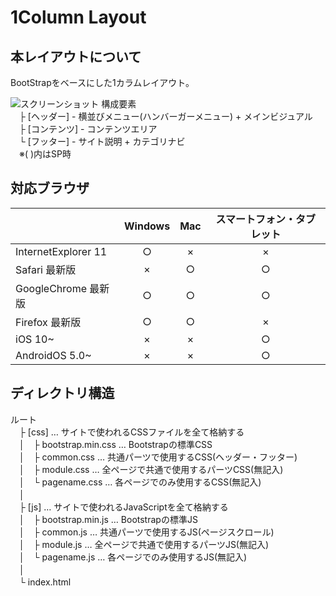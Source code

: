 # 1Column Layout


## 本レイアウトについて  
BootStrapをベースにした1カラムレイアウト。  

![スクリーンショット](http://aquanation.heteml.jp/demo/layout/1column.png "1カラムレイアウト")
 構成要素  
　├ [ヘッダー] - 横並びメニュー(ハンバーガーメニュー) + メインビジュアル  
　├ [コンテンツ] - コンテンツエリア  
　└ [フッター] - サイト説明 + カテゴリナビ  
　※( )内はSP時  



## 対応ブラウザ  
|| **Windows** | **Mac** | **スマートフォン・タブレット** |  
|:----- |:-----:|:-----:|:-----:|  
|InternetExplorer 11|○|×|×|  
|Safari 最新版|×|○|○|  
|GoogleChrome 最新版|○|○|○|  
|Firefox 最新版|○|○|×|  
|iOS 10~|×|×|○|  
|AndroidOS 5.0~|×|×|○|    
 
 
 
## ディレクトリ構造  
 ルート  
　├ [css] … サイトで使われるCSSファイルを全て格納する  
　│　├ bootstrap.min.css … Bootstrapの標準CSS  
　│　├ common.css … 共通パーツで使用するCSS(ヘッダー・フッター)  
　│　├ module.css … 全ページで共通で使用するパーツCSS(無記入)   
　│　└ pagename.css …  各ページでのみ使用するCSS(無記入)  
　│   
　├ [js] … サイトで使われるJavaScriptを全て格納する  
　│　├ bootstrap.min.js … Bootstrapの標準JS  
　│　├ common.js … 共通パーツで使用するJS(ページスクロール)  
　│　├ module.js … 全ページで共通で使用するパーツJS(無記入)   
　│　└ pagename.js …  各ページでのみ使用するJS(無記入)  
　│     
　└ index.html  

